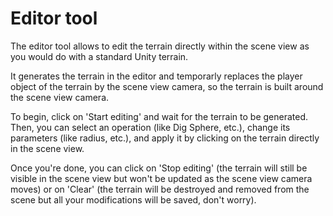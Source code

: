 # Editor tool

The editor tool allows to edit the terrain directly within the scene view as you would do with a standard Unity terrain.

It generates the terrain in the editor and temporarly replaces the player object of the terrain by the scene view camera, so the terrain is built around the scene view camera.

To begin, click on 'Start editing' and wait for the terrain to be generated. Then, you can select an operation (like Dig Sphere, etc.), change its parameters (like radius, etc.), and apply it by clicking on the terrain directly in the scene view.

Once you're done, you can click on 'Stop editing' (the terrain will still be visible in the scene view but won't be updated as the scene view camera moves) or on 'Clear' (the terrain will be destroyed and removed from the scene but all your modifications will be saved, don't worry).